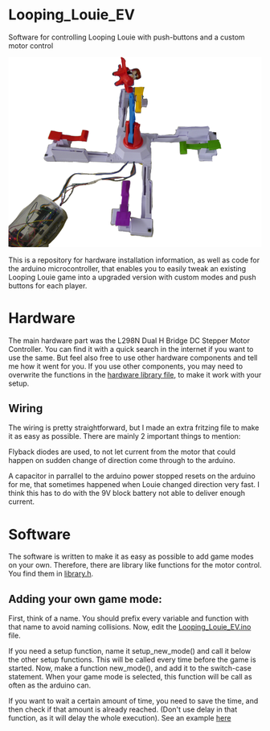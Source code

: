 # Looping_Louie_EV
Software for controlling Looping Louie with push-buttons and a custom motor control

![Looping Louie](Complete_Louie_small.png)

This is a repository for hardware installation information, as well as code for the arduino microcontroller, that enables you to
easily tweak an existing Looping Louie game into a upgraded version with custom modes and push buttons for each player.

# Hardware
The main hardware part was the L298N Dual H Bridge DC Stepper Motor Controller. You can find it with a quick search in the internet if you want to use the same.
But feel also free to use other hardware components and tell me how it went for you. If you use other components, you may need to overwrite the functions in the [hardware library file](library.h), to make it work with your setup.
## Wiring
The wiring is pretty straightforward, but I made an extra fritzing file to make it as easy as possible.
There are mainly 2 important things to mention:

Flyback diodes are used, to not let current from the motor that could happen on sudden change of direction come through to the arduino.

A capacitor in parrallel to the arduino power stopped resets on the arduino for me, that sometimes happened when Louie changed direction very fast.
I think this has to do with the 9V block battery not able to deliver enough current.

# Software
The software is written to make it as easy as possible to add game modes on your own. Therefore, there are library like functions for the motor
control. You find them in [library.h](library.h).

## Adding your own game mode:
First, think of a name. You should prefix every variable and function with that name to avoid naming collisions. Now, edit the [Looping_Louie_EV.ino](Looping_Louie_EV.ino) file.

If you need a setup function, name it setup_new_mode() and call it below the other setup functions. This will be called every time  before the game is started.
Now, make a function new_mode(), and add it to the switch-case statement. When your game mode is selected, this function will be call as often as the arduino can.

If you want to wait a certain amount of time, you need to save the time, and then check if that amount is already reached. (Don't use delay in that function, as it will delay the whole execution).
See an example [here](game_modes/time_capped_boost.h)

